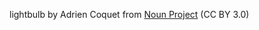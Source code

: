 lightbulb by Adrien Coquet from <a href="https://thenounproject.com/browse/icons/term/lightbulb/" target="_blank" title="lightbulb Icons">Noun Project</a> (CC BY 3.0)